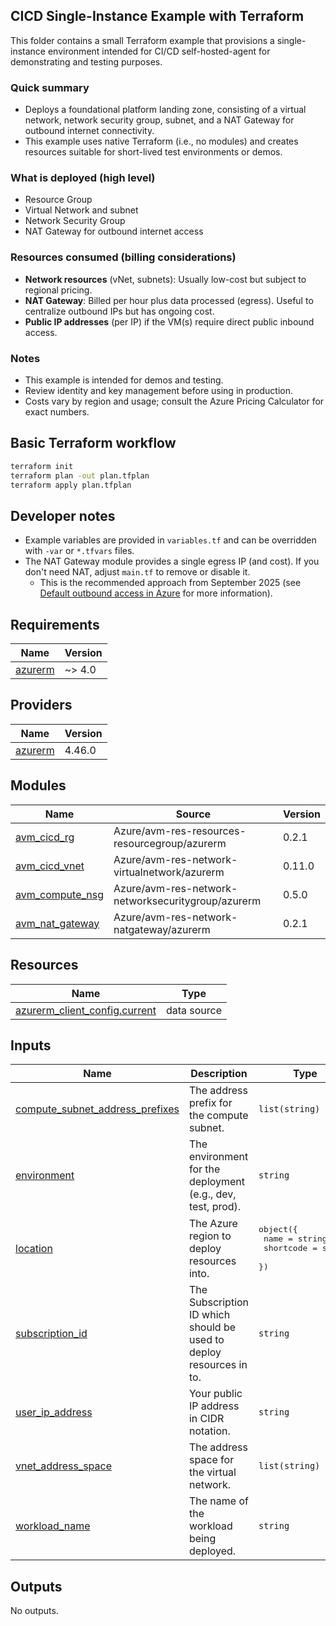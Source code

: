 ## CICD Single-Instance Example with Terraform

This folder contains a small Terraform example that provisions a single-instance environment intended for CI/CD self-hosted-agent for demonstrating and testing purposes.

### Quick summary
- Deploys a foundational platform landing zone, consisting of a virtual network, network security group, subnet, and a NAT Gateway for outbound internet connectivity.
- This example uses native Terraform (i.e., no modules) and creates resources suitable for short-lived test environments or demos.

### What is deployed (high level)
- Resource Group
- Virtual Network and subnet
- Network Security Group
- NAT Gateway for outbound internet access

### Resources consumed (billing considerations)
- **Network resources** (vNet, subnets): Usually low-cost but subject to regional pricing.
- **NAT Gateway**: Billed per hour plus data processed (egress). Useful to centralize outbound IPs but has ongoing cost.
- **Public IP addresses** (per IP) if the VM(s) require direct public inbound access.

### Notes
- This example is intended for demos and testing.
- Review identity and key management before using in production.
- Costs vary by region and usage; consult the Azure Pricing Calculator for exact numbers.

## Basic Terraform workflow

```bash
terraform init
terraform plan -out plan.tfplan
terraform apply plan.tfplan
```

## Developer notes
- Example variables are provided in `variables.tf` and can be overridden with `-var` or `*.tfvars` files.
- The NAT Gateway module provides a single egress IP (and cost). If you don't need NAT, adjust `main.tf` to remove or disable it.
  - This is the recommended approach from September 2025 (see [Default outbound access in Azure](https://learn.microsoft.com/en-us/azure/virtual-network/ip-services/default-outbound-access) for more information).

<!-- BEGIN_TF_DOCS -->
## Requirements

| Name | Version |
|------|---------|
| <a name="requirement_azurerm"></a> [azurerm](#requirement\_azurerm) | ~> 4.0 |

## Providers

| Name | Version |
|------|---------|
| <a name="provider_azurerm"></a> [azurerm](#provider\_azurerm) | 4.46.0 |

## Modules

| Name | Source | Version |
|------|--------|---------|
| <a name="module_avm_cicd_rg"></a> [avm\_cicd\_rg](#module\_avm\_cicd\_rg) | Azure/avm-res-resources-resourcegroup/azurerm | 0.2.1 |
| <a name="module_avm_cicd_vnet"></a> [avm\_cicd\_vnet](#module\_avm\_cicd\_vnet) | Azure/avm-res-network-virtualnetwork/azurerm | 0.11.0 |
| <a name="module_avm_compute_nsg"></a> [avm\_compute\_nsg](#module\_avm\_compute\_nsg) | Azure/avm-res-network-networksecuritygroup/azurerm | 0.5.0 |
| <a name="module_avm_nat_gateway"></a> [avm\_nat\_gateway](#module\_avm\_nat\_gateway) | Azure/avm-res-network-natgateway/azurerm | 0.2.1 |

## Resources

| Name | Type |
|------|------|
| [azurerm_client_config.current](https://registry.terraform.io/providers/hashicorp/azurerm/latest/docs/data-sources/client_config) | data source |

## Inputs

| Name | Description | Type | Default | Required |
|------|-------------|------|---------|:--------:|
| <a name="input_compute_subnet_address_prefixes"></a> [compute\_subnet\_address\_prefixes](#input\_compute\_subnet\_address\_prefixes) | The address prefix for the compute subnet. | `list(string)` | <pre>[<br/>  "192.168.0.0/24"<br/>]</pre> | no |
| <a name="input_environment"></a> [environment](#input\_environment) | The environment for the deployment (e.g., dev, test, prod). | `string` | `"dev"` | no |
| <a name="input_location"></a> [location](#input\_location) | The Azure region to deploy resources into. | <pre>object({<br/>    name      = string<br/>    shortcode = string<br/>  })</pre> | <pre>{<br/>  "name": "UK South",<br/>  "shortcode": "uks"<br/>}</pre> | no |
| <a name="input_subscription_id"></a> [subscription\_id](#input\_subscription\_id) | The Subscription ID which should be used to deploy resources in to. | `string` | n/a | yes |
| <a name="input_user_ip_address"></a> [user\_ip\_address](#input\_user\_ip\_address) | Your public IP address in CIDR notation. | `string` | n/a | yes |
| <a name="input_vnet_address_space"></a> [vnet\_address\_space](#input\_vnet\_address\_space) | The address space for the virtual network. | `list(string)` | <pre>[<br/>  "192.168.0.0/16"<br/>]</pre> | no |
| <a name="input_workload_name"></a> [workload\_name](#input\_workload\_name) | The name of the workload being deployed. | `string` | `"CICD Platform"` | no |

## Outputs

No outputs.
<!-- END_TF_DOCS -->